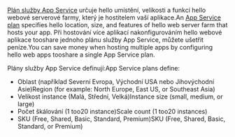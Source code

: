 <span data-ttu-id="7fd0c-101">[Plán služby App Service](../articles/app-service/azure-web-sites-web-hosting-plans-in-depth-overview.md) určuje hello umístění, velikosti a funkcí hello webové serverové farmy, který je hostitelem vaší aplikace.</span><span class="sxs-lookup"><span data-stu-id="7fd0c-101">An [App Service plan](../articles/app-service/azure-web-sites-web-hosting-plans-in-depth-overview.md) specifies hello location, size, and features of hello web server farm that hosts your app.</span></span> <span data-ttu-id="7fd0c-102">Při hostování více aplikací nakonfigurováním hello webové aplikace tooshare jednoho plánu služby App Service, můžete ušetřit peníze.</span><span class="sxs-lookup"><span data-stu-id="7fd0c-102">You can save money when hosting multiple apps by configuring hello web apps tooshare a single App Service plan.</span></span>

<span data-ttu-id="7fd0c-103">Plány služby App Service definují:</span><span class="sxs-lookup"><span data-stu-id="7fd0c-103">App Service plans define:</span></span>

* <span data-ttu-id="7fd0c-104">Oblast (například Severní Evropa, Východní USA nebo Jihovýchodní Asie)</span><span class="sxs-lookup"><span data-stu-id="7fd0c-104">Region (for example: North Europe, East US, or Southeast Asia)</span></span>
* <span data-ttu-id="7fd0c-105">Velikost instance (Malá, Střední, Velká)</span><span class="sxs-lookup"><span data-stu-id="7fd0c-105">Instance size (small, medium, or large)</span></span>
* <span data-ttu-id="7fd0c-106">Počet škálování (1 too20 instance)</span><span class="sxs-lookup"><span data-stu-id="7fd0c-106">Scale count (1 too20 instances)</span></span>
* <span data-ttu-id="7fd0c-107">SKU (Free, Shared, Basic, Standard, Premium)</span><span class="sxs-lookup"><span data-stu-id="7fd0c-107">SKU (Free, Shared, Basic, Standard, or Premium)</span></span>